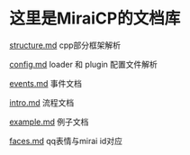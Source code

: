 # 这里是MiraiCP的文档库

[structure.md](structure.md) cpp部分框架解析

[config.md](config.md) loader 和 plugin 配置文件解析

[events.md](events.md) 事件文档

[intro.md](intro.md) 流程文档

[example.md](example.md) 例子文档

[faces.md](faces.md) qq表情与mirai id对应
